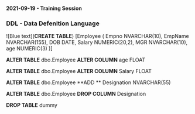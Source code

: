 
#### 2021-09-19 - Training Session
### DDL - Data Defenition Language

![Blue text](**CREATE TABLE**) [Employee (
   Empno NVARCHAR(10),
   EmpName NVARCHAR(155),
   DOB DATE,
   Salary NUMERIC(20,2),
   MGR NVARCHAR(10),
   age NUMERIC(3)
)]


 **ALTER TABLE** dbo.Employee
 **ALTER COLUMN** age FLOAT

 **ALTER TABLE** dbo.Employee
 **ALTER COLUMN** Salary FLOAT

 **ALTER TABLE** dbo.Employee
 **ADD ** Designation NVARCHAR(55)

 **ALTER TABLE** dbo.Employee
 **DROP COLUMN** Designation


 **DROP TABLE** dummy
